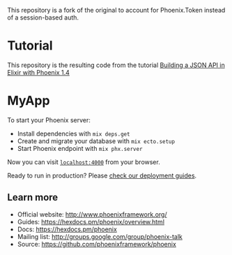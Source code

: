This repository is a fork of the original to account for Phoenix.Token instead of a session-based auth. 

# Tutorial

This repository is the resulting code from the tutorial
[Building a JSON API in Elixir with Phoenix 1.4][1]

# MyApp

To start your Phoenix server:

* Install dependencies with `mix deps.get`
* Create and migrate your database with `mix ecto.setup`
* Start Phoenix endpoint with `mix phx.server`

Now you can visit [`localhost:4000`](http://localhost:4000) from your browser.

Ready to run in production? Please [check our deployment guides](https://hexdocs.pm/phoenix/deployment.html).

## Learn more

* Official website: http://www.phoenixframework.org/
* Guides: https://hexdocs.pm/phoenix/overview.html
* Docs: https://hexdocs.pm/phoenix
* Mailing list: http://groups.google.com/group/phoenix-talk
* Source: https://github.com/phoenixframework/phoenix


[1]: https://lobotuerto.com/blog/building-a-json-api-in-elixir-with-phoenix
